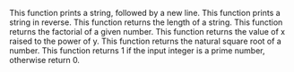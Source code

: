 This function prints a string, followed by a new line.
This function prints a string in reverse.
This function  returns the length of a string.
This function returns the factorial of a given number.
This function  returns the value of x raised to the power of y.
This function returns the natural square root of a number.
This function  returns 1 if the input integer is a prime number, otherwise return 0.
